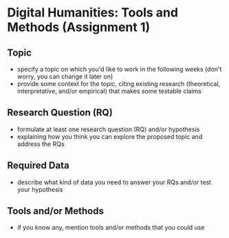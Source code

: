 # Digital Humanities: Tools and Methods (Assignment 1)
## Topic
* specify a topic on which you'd like to work in the following weeks (don't worry, you can change it later on)
* provide some context for the topic, citing existing research (theoretical, interpretative, and/or empirical) that makes some testable claims
## Research Question (RQ)
* formulate at least one research question (RQ) and/or hypothesis
* explaining how you think you can explore the proposed topic and address the RQs 
## Required Data
* describe what kind of data you need to answer your RQs and/or test your hypothesis
## Tools and/or Methods
* if you know any, mention tools and/or methods that you could use
